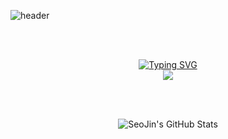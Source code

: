 ![header](https://capsule-render.vercel.app/api?type=waving&color=auto&height=300&section=header&text=Welcome!!%20🌱&desc=-nl-This%20is%20Seojin's%20github.%20&fontSize=70&descSize=30&theme=highcontrast&animation=fadeIn)

<br>
<br>

<p align="center">
    
<a href="https://github.com/drkostas">
    <img src="https://readme-typing-svg.demolab.com?font=Georgia&size=18&duration=2000&pause=100&multiline=true&width=500&height=80&lines=SeoJin+Lee;Researcher+%7C+bachelor+Student+%7C+Software+Engineer;Backend+%7C+Computer+Vision+%7C+Bots" alt="Typing SVG" />
</a>

<br>
    
<a href="https://github.com/drkostas">
    <img src="https://github-stats-alpha.vercel.app/api?username=SeoJin-L-ee&cc=22272e&tc=37BCF6&ic=fff&bc=0000">
</a>

</p>

<br>
<br>

<p align="center">
    <img src="https://github-readme-stats.vercel.app/api?username=SeoJin-Lee&show_icons=true&theme=tokyonight" alt="SeoJin's GitHub Stats">
</p>

<!--
**gwakamoli/gwakamoli** is a ✨ _special_ ✨ repository because its `README.md` (this file) appears on your GitHub profile.

Here are some ideas to get you started:

- 🔭 I’m currently working on ...
- 🌱 I’m currently learning ...
- 👯 I’m looking to collaborate on ...
- 🤔 I’m looking for help with ...
- 💬 Ask me about ...
- 📫 How to reach me: ...
- 😄 Pronouns: ...
- ⚡ Fun fact: ...
-->
